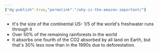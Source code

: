 ```yaml
---
{"dg-publish":true,"permalink":"/why-is-the-amazon-important/"}
---
```


- It's the size of the continental US- 1/5 of the world's freshwater runs through it
- Over 50% of the remaining rainforests in the world
- It absorbs one fourth of the CO2 absorbed by all land on Earth, but that's 30% less now than in the 1990s due to deforestation.